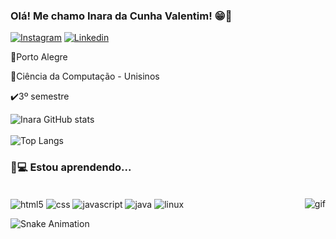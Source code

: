### Olá! Me chamo Inara da Cunha Valentim! 😁🤗

[![Instagram](https://img.shields.io/badge/Instagram-E4405F?style=for-the-badge&logo=instagram&logoColor=white)](https://www.instagram.com/inara_valentiim/)
[![Linkedin](https://img.shields.io/badge/LinkedIn-0077B5?style=for-the-badge&logo=linkedin&logoColor=white)](https://www.linkedin.com/in/inara-valentim-4a1b46191/)

📌Porto Alegre

📖Ciência da Computação - Unisinos

✔️3º semestre




![Inara GitHub stats](https://github-readme-stats.vercel.app/api?username=inaravalentiim&show_icons=true&theme=radical)<br><br>
![Top Langs](https://github-readme-stats.vercel.app/api/top-langs/?username=inaravalentiim&hide_progress=true)

### 🧠💻 Estou aprendendo...

<div style="display:inline_block"><br>
  <img align="center" alt="html5" src="https://img.shields.io/badge/HTML5-E34F26?style=for-the-badge&logo=html5&logoColor=white">
  <img align="center" alt="css" src="https://img.shields.io/badge/CSS3-1572B6?style=for-the-badge&logo=css3&logoColor=white">
  <img align="center" alt="javascript" src="https://img.shields.io/badge/JavaScript-F7DF1E?style=for-the-badge&logo=javascript&logoColor=black">
  <img align="center" alt="java" src="https://img.shields.io/badge/Java-ED8B00?style=for-the-badge&logo=openjdk&logoColor=white">
  <img align="center" alt="linux" src="https://img.shields.io/badge/Linux-FCC624?style=for-the-badge&logo=linux&logoColor=black">
  <img align="right" alt="gif" src="https://i.pinimg.com/originals/57/18/5d/57185d2176d7cbaebdb74c00ce1b9ebf.gif">

  ![Snake Animation](https://github.com/inaravalentiim/inaravalentiim/blob/output/github-contribution-grid-snake.svg)

</div><br>


